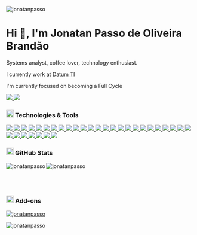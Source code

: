<p align="left"> <img src="https://komarev.com/ghpvc/?username=jonatanpasso&label=Profile%20views&color=0e75b6&style=flat" alt="jonatanpasso" /> </p>
<h1 align="left">Hi 👋, I'm Jonatan Passo de Oliveira Brandão</h1>
<p align="left">Systems analyst, coffee lover, technology enthusiast.</p>

I currently work at <a href="https://www.datum.inf.br/">Datum TI</a> 
  
I'm currently focused on becoming a Full Cycle
</h4>

[<p align="left"> <img src="https://img.shields.io/badge/jonatan passo-%230077B5.svg?&style=for-the-badge&logo=linkedin&logoColor=white" /> ](https://www.linkedin.com/in/jonatan-passo-brandao/)
[<img src="https://img.shields.io/badge/Fale Comigo-25D366?style=for-the-badge&logo=whatsapp&logoColor=white" /></p>](https://wa.me/82998117449)

<h3 align="left"><img height="20" width="20" src="https://github.githubassets.com/images/icons/emoji/unicode/1f4bb.png"> Technologies & Tools</h3>

[<p align="left"> <img src="https://img.shields.io/badge/Bootstrap-563D7C?style=for-the-badge&logo=bootstrap&logoColor=white" /> ](https://getbootstrap.com)[<img src="https://img.shields.io/badge/JavaScript-323330?style=for-the-badge&logo=javascript&logoColor=F7DF1E" /> ](https://www.javascript.com/)[<img src="https://img.shields.io/badge/CSS3-1572B6?style=for-the-badge&logo=css3&logoColor=white" /> ]()[<img src="https://img.shields.io/badge/HTML5-E34F26?style=for-the-badge&logo=html5&logoColor=white" /> ]()[<img src="https://img.shields.io/badge/TypeScript-007ACC?style=for-the-badge&logo=typescript&logoColor=white" /> ]()[<img src="https://img.shields.io/badge/Node.js-339933?style=for-the-badge&logo=nodedotjs&logoColor=white" /> ]()[<img src="https://img.shields.io/badge/npm-CB3837?style=for-the-badge&logo=npm&logoColor=white" /> ]()[<img src="https://img.shields.io/badge/Yarn-2C8EBB?style=for-the-badge&logo=yarn&logoColor=white" /> ]()[<img src="https://img.shields.io/badge/Vue.js-35495E?style=for-the-badge&logo=vuedotjs&logoColor=4FC08D" /> ]()[<img src="https://img.shields.io/badge/jQuery-0769AD?style=for-the-badge&logo=jquery&logoColor=white" /> ]()[<img src="https://img.shields.io/badge/Laravel-FF2D20?style=for-the-badge&logo=laravel&logoColor=white" /> ]()[<img src="https://img.shields.io/badge/Symfony-000000?style=for-the-badge&logo=Symfony&logoColor=white" /> ]()[<img src="	https://img.shields.io/badge/Codeigniter-EF4223?style=for-the-badge&logo=codeigniter&logoColor=white" /> ]()[<img src="https://img.shields.io/badge/Docker-2CA5E0?style=for-the-badge&logo=docker&logoColor=white" /> ]()[<img src="https://img.shields.io/badge/Git-F05032?style=for-the-badge&logo=git&logoColor=white" /> ]()[<img src="https://img.shields.io/badge/Postman-FF6C37?style=for-the-badge&logo=Postman&logoColor=white" /> ]()[<img src="https://img.shields.io/badge/Selenium-43B02A?style=for-the-badge&logo=Selenium&logoColor=white" /> ]()[<img src="https://img.shields.io/badge/Nginx-009639?style=for-the-badge&logo=nginx&logoColor=white" /> ]()[<img src="https://img.shields.io/badge/Chart.js-FF6384?style=for-the-badge&logo=chartdotjs&logoColor=white" /> ]()[<img src="https://img.shields.io/badge/Vuetify-1867C0?style=for-the-badge&logo=vuetify&logoColor=white" /> ]()[<img src="https://img.shields.io/badge/Webpack-8DD6F9?style=for-the-badge&logo=Webpack&logoColor=white" /> ]()[<img src="https://img.shields.io/badge/Apache-D22128?style=for-the-badge&logo=Apache&logoColor=white" /> ]()[<img src="https://img.shields.io/badge/PHP-777BB4?style=for-the-badge&logo=php&logoColor=white" /> ]()[<img src="https://img.shields.io/badge/Java-ED8B00?style=for-the-badge&logo=java&logoColor=white" /> ]()[<img src="	https://img.shields.io/badge/MySQL-005C84?style=for-the-badge&logo=mysql&logoColor=white" /> ]()[<img src="	https://img.shields.io/badge/PostgreSQL-316192?style=for-the-badge&logo=postgresql&logoColor=white" /> ]()[<img src="https://img.shields.io/badge/MariaDB-003545?style=for-the-badge&logo=mariadb&logoColor=white" /> ]()[<img src="https://img.shields.io/badge/rabbitmq-%23FF6600.svg?&style=for-the-badge&logo=rabbitmq&logoColor=white" /> ]()[<img src="https://img.shields.io/badge/Jenkins-D24939?style=for-the-badge&logo=Jenkins&logoColor=white" /> ]()[<img src="https://img.shields.io/badge/Jira-0052CC?style=for-the-badge&logo=Jira&logoColor=white" /> ]()[<img src="https://img.shields.io/badge/phpstorm-143?style=for-the-badge&logo=phpstorm&logoColor=black&color=black&labelColor=darkorchid" /> ]()[<img src="https://img.shields.io/badge/Arch_Linux-1793D1?style=for-the-badge&logo=arch-linux&logoColor=white" /> ]()
  
<h3 align="left"><img class="emoji" alt="bar_chart" height="20" width="20" src="https://github.githubassets.com/images/icons/emoji/unicode/1f4ca.png"> GitHub Stats</h3>

<p><img align="left" src="https://github-readme-stats.vercel.app/api/top-langs?username=jonatanpasso&show_icons=true&locale=en" alt="jonatanpasso" /></p>
<img align="center" src="https://github-readme-stats.vercel.app/api?username=jonatanpasso&show_icons=true&locale=en" alt="jonatanpasso" /></p>
<br>
<br>

<h3 align="left"><img class="emoji" alt="iphone" height="20" width="20" src="https://github.githubassets.com/images/icons/emoji/unicode/1f4f1.png"> Add-ons</h3>
<p align="left"><a href="https://github.com/ryo-ma/github-profile-trophy"><img src="https://github-profile-trophy.vercel.app/?username=jonatanpasso" alt="jonatanpasso" /></a> </p>

<p><img align="center" src="https://github-readme-streak-stats.herokuapp.com/?user=jonatanpasso&" alt="jonatanpasso" /></p>
